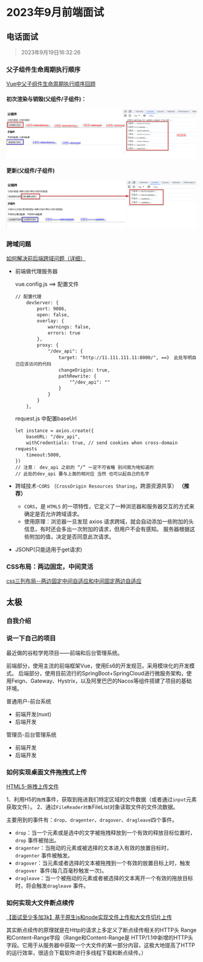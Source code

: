 # 2023年9月前端面试

## 电话面试

> 2023年9月19日16:32:26

### 父子组件生命周期执行顺序

[Vue中父子组件生命周期执行顺序回顾](https://juejin.cn/post/6844904113914773518)

#### 初次渲染与销毁(父组件/子组件)：

![](2023年9月前端面试/01.png)

#### 更新(父组件/子组件)

![](2023年9月前端面试/02.png)

### 跨域问题

[如何解决前后端跨域问题（详细）](https://juejin.cn/post/7006320955316240415)

* 前端做代理服务器

  vue.config.js ==> 配置文件

  ~~~
  // 配置代理
      devServer: {
          port: 9086,
          open: false,
          overlay: {
              warnings: false,
              errors: true
          },
          proxy: {
              "/dev_api": {
                  target: "http://11.111.111.11:8000/", ==》 此处写明自己应该访问的代码
                  changeOrigin: true,
                  pathRewrite: {
                      "^/dev_api": ""
                  }
              }
          }
      },
  
  ~~~

  request.js 中配置baseUrl

  ~~~
  let instance = axios.create({
      baseURL: "/dev_api",
      withCredentials: true, // send cookies when cross-domain requests
      timeout:5000,
  })
  // 注意： dev_api 之前的 “/” 一定不可省略 别问我为啥知道的
  // 此处的dev_api 要与上面的相对应 当然 也可以起自己的名字
  ~~~

* 跨域技术-`CORS` （`CrossOrigin Resources Sharing`，跨源资源共享）  **（推荐）**

  - `CORS`，是 `HTML5` 的一项特性，它定义了一种浏览器和服务器交互的方式来确定是否允许跨域请求。
  - 使用原理：浏览器一旦发现 axios 请求跨域，就会自动添加一些附加的头信息，有时还会多出一次附加的请求，但用户不会有感知。 服务器根据这些附加的值，决定是否同意此次请求。

* JSONP(只能适用于get请求)

### CSS布局：两边固定，中间灵活

[css三列布局--两边固定中间自适应和中间固定两边自适应](https://blog.csdn.net/a18792627168/article/details/79686746)

## 太极

### 自我介绍

### 说一下自己的项目

最近做的谷粒学苑项目——前端和后台管理系统。

前端部分，使用主流的前端框架Vue，使用Es6的开发规范，采用模块化的开发模式。
后端部分，使用目前流行的SpringBoot+SpringCloud进行微服务架构，使用Feign、Gateway、Hystrix，以及阿里巴巴的Nacos等组件搭建了项目的基础环境。

普通用户-前台系统

* 前端开发(nuxt)
* 后端开发

管理员-后台管理系统

* 前端开发
* 后端开发

### 如何实现桌面文件拖拽式上传

[HTML5-拖拽上传文件](https://juejin.cn/post/7045934677667872805)

1、利用H5的`拖拽`事件，获取到拖进我们特定区域的文件数据（或者通过`input`元素获取文件）。
2、通过`FileReader对象`FileList对象读取文件的文件流数据。

主要用到的事件有：`drop`、`dragenter`、`dragover`、`dragleave`四个事件。

- `drop`：当一个元素或是选中的文字被拖拽释放到一个有效的释放目标位置时，`drop` 事件被抛出。
- `dragenter`：当拖动的元素或被选择的文本进入有效的放置目标时， `dragenter` 事件被触发。
- `dragover`：当元素或者选择的文本被拖拽到一个有效的放置目标上时，触发 `dragover `事件(每几百毫秒触发一次)。
- `dragleave`：当一个被拖动的元素或者被选择的文本离开一个有效的拖放目标时，将会触发`dragleave` 事件。

### 如何实现大文件断点续传

[【面试至少多加3k】基于原生js和node实现文件上传和大文件切片上传](https://www.bilibili.com/video/BV1zS4y1B7Eg?p=1)

其实断点续传的原理就是在Http的请求上多定义了断点续传相关的HTTP头 Range和Content-Range字段（Range和Content-Range是 HTTP/1.1中新增的HTTP头字段。它用于从服务器中获取一个大文件的某一部分内容，这极大地提高了HTTP的运行效率，很适合下载软件进行多线程下载和断点续传。）